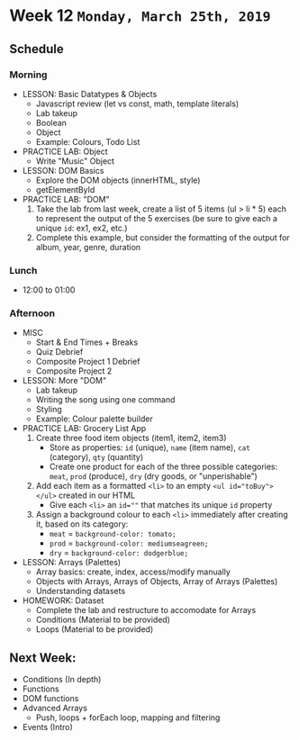 # Week 12 `Monday, March 25th, 2019`
## Schedule 


### Morning
* LESSON: Basic Datatypes & Objects
    * Javascript review (let vs const, math, template literals)
    * Lab takeup
    * Boolean
    * Object
    * Example: Colours, Todo List
* PRACTICE LAB: Object
    * Write "Music" Object
* LESSON: DOM Basics
    * Explore the DOM objects (innerHTML, style)
    * getElementById
* PRACTICE LAB: "DOM"
    1. Take the lab from last week, create a list of 5 items (ul > li * 5) each to represent the output of the 5 exercises (be sure to give each a unique `id`: ex1, ex2, etc.)
    2. Complete this example, but consider the formatting of the output for album, year, genre, duration 

### Lunch
* 12:00 to 01:00

### Afternoon
* MISC
    * Start & End Times + Breaks
    * Quiz Debrief
    * Composite Project 1 Debrief
    * Composite Project 2
* LESSON: More "DOM"
    * Lab takeup
    * Writing the song using one command
    * Styling
    * Example: Colour palette builder
* PRACTICE LAB: Grocery List App
    1. Create three food item objects (item1, item2, item3)
        * Store as properties: `id` (unique), `name` (item name), `cat` (category), `qty` (quantity)
        * Create one product for each of the three possible categories: `meat`, `prod` (produce), `dry` (dry goods, or "unperishable")
    2. Add each item as a formatted `<li>` to an empty `<ul id="toBuy"></ul>` created in our HTML
        * Give each `<li>` an `id=""` that matches its unique `id` property
    3. Assign a background colour to each `<li>` immediately after creating it, based on its category:
        * `meat` = `background-color: tomato;`
        * `prod` = `background-color: mediumseagreen;`
        * `dry` = `background-color: dodgerblue;`
* LESSON: Arrays (Palettes)
    * Array basics: create, index, access/modify manually
    * Objects with Arrays, Arrays of Objects, Array of Arrays (Palettes)
    * Understanding datasets
* HOMEWORK: Dataset
    * Complete the lab and restructure to accomodate for Arrays
    * Conditions (Material to be provided)
    * Loops (Material to be provided)


## Next Week:
* Conditions (In depth)
* Functions
* DOM functions
* Advanced Arrays
    * Push, loops + forEach loop, mapping and filtering
* Events (Intro)